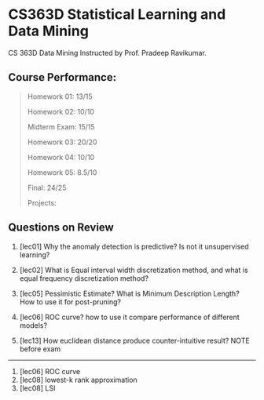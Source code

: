 CS363D Statistical Learning and Data Mining
=================

CS 363D Data Mining Instructed by Prof. Pradeep Ravikumar.

Course Performance:
------------

> Homework 01: 13/15
> 
> Homework 02: 10/10
>
> Midterm Exam: 15/15
>
> Homework 03: 20/20
> 
> Homework 04: 10/10
> 
> Homework 05: 8.5/10
>
> Final: 24/25
>
> Projects: 


Questions on Review
----------
1. [lec01] Why the anomaly detection is predictive? Is not it unsupervised learning?

2. [lec02] What is Equal interval width discretization method, and what is equal frequency discretization method?

3. [lec05] Pessimistic Estimate? What is Minimum Description Length? How to use it for post-pruning?

4. [lec06] ROC curve? how to use it compare performance of different models?

5. [lec13] How euclidean distance produce counter-intuitive result?
NOTE before exam
-----------
1. [lec06] ROC curve
2. [lec08] lowest-k rank approximation
3. [lec08] LSI
